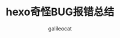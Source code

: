 ---
title: hexo奇怪BUG报错总结
date: 
author: galileocat
img: 
top: false
cover: false
coverImg: 
password: 
toc: false
mathjax: false
summary: 解决hexo各种奇怪报错
categories: hexo
tags:
  - hexo
---